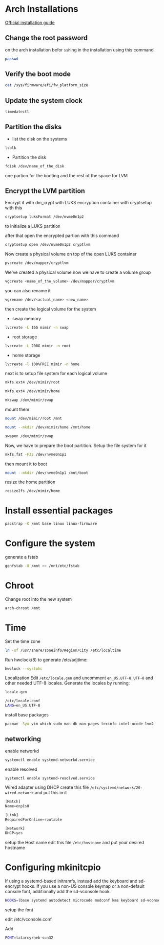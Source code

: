 # Arch Installations
[Official installation guide](https://wiki.archlinux.org/title/Installation_guide)

## Change the root password 
on the arch installation befor `ssh`ing in the installation using this command
```bash 
passwd
```

## Verify the boot mode
```bash 
cat /sys/firmware/efi/fw_platform_size
```
## Update the system clock
```bash 
timedatectl
```

## Partition the disks
- list the disk on the systems
```bash
lsblk
```
- Partition the disk
```bash
fdisk /dev/name_of_the_disk
```

one partion for the booting and the rest of the space for LVM

## Encrypt the LVM partition
Encrypt it with dm_crypt with LUKS encryption container with cryptsetup with this 

```bash
cryptsetup luksFormat /dev/nvme0n1p2
```

to initialize a LUKS partition

after that open the encrypted partion with this command

```bash
cryptsetup open /dev/nvme0n1p2 cryptlvm
```

Now create a physical volume on top of the open LUKS container

```bash
pvcreate /dev/mapper/cryptlvm 
```

We've created a physical volume now we have to create a volume group

```bash
vgcreate <name_of_the_volume> /dev/mapper/cryptlvm
```

you can also rename it

```bash
vgrename /dev/<actual_name> <new_name>
```

then create the logical volume for the system

- swap memory

```bash
lvcreate -L 16G mimir -n swap
```

- root storage

```bash
lvcreate -L 200G mimir -n root
```

- home storage

```bash
lvcreate -l 100%FREE mimir -n home
```

next is to setup file system for each logical volume

```bash
mkfs.ext4 /dev/mimir/root
```
```bash
mkfs.ext4 /dev/mimir/home
```
```bash
mkswap /dev/mimir/swap
```
mount them

```bash
mount /dev/mimir/root /mnt
```

```bash
mount --mkdir /dev/mimir/home /mnt/home
```

```bash
swapon /dev/mimir/swap
```



Now, we have to prepare the boot partition. Setup the file system for it

```bash
mkfs.fat -F32 /dev/nvme0n1p1
```

then mount it to boot

```bash
mount --mkdir /dev/nvme0n1p1 /mnt/boot
```

resize the home partition

```bash
resize2fs /dev/mimir/home
```

# Install essential packages

```bash
pacstrap -K /mnt base linux linux-firmware 
```

# Configure the system

generate a fstab


```bash
genfstab -U /mnt >> /mnt/etc/fstab 
```

# Chroot
Change root into the new system
```bash
arch-chroot /mnt
```

# Time
Set the time zone

```bash
ln -sf /usr/share/zoneinfo/Region/City /etc/localtime
```

Run hwclock(8) to generate /etc/adjtime:
```bash
hwclock --systohc
``` 

Localization
Edit `/etc/locale.gen` and uncomment `en_US.UTF-8 UTF-8` and other needed UTF-8 locales. Generate the locales by running:
```bash
locale-gen
```

```bash
/etc/locale.conf
LANG=en_US.UTF-8
```

install base packages 

```bash
pacman -Syu vim which sudo man-db man-pages texinfo intel-ucode lvm2 
```


## networking

enable networkd 
```bash
systemctl enable systemd-networkd.service
``` 

enable resolved 
```bash
systemctl enable systemd-resolved.service
``` 

Wired adapter using DHCP
create this file `/etc/systemd/network/20-wired.network`
and put this in it
```ts
[Match]
Name=enp1s0

[Link]
RequiredForOnline=routable

[Network]
DHCP=yes
```

setup the Host name
edit this file `/etc/hostname` and put your desired hostname 


# Configuring mkinitcpio
If using a systemd-based initramfs, instead add the keyboard and sd-encrypt hooks. If you use a non-US console keymap or a non-default console font, additionally add the sd-vconsole hook.
```bash
HOOKS=(base systemd autodetect microcode modconf kms keyboard sd-vconsole block sd-encrypt filesystems fsck)
```

setup the font

edit /etc/vconsole.conf

Add 
```bash
FONT=latarcyrheb-sun32
```